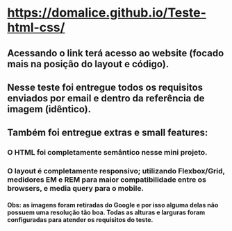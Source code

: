# https://domalice.github.io/Teste-html-css/

## Acessando o link terá acesso ao website (focado mais na posição do layout e código).

## Nesse teste foi entregue todos os requisitos enviados por email e dentro da referência de imagem (idêntico).

## Também foi entregue extras e small features:
### O HTML foi completamente semântico nesse mini projeto.
### O layout é completamente responsivo; utilizando Flexbox/Grid, medidores EM e REM para maior compatibilidade entre os browsers, e media query para o mobile.

#### Obs: as imagens foram retiradas do Google e por isso alguma delas não possuem uma resolução tão boa. Todas as alturas e larguras foram configuradas para atender os requisitos do teste.
